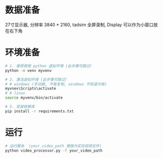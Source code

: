 # 数据准备
27寸显示器, 分辨率 3840 * 2160, tadsim 全屏录制, Display 可以作为小窗口放在右下角

# 环境准备
```bash
# 1. 推荐使用 python 虚拟环境 (此步骤可跳过)
python -m venv myvenv

# 2. 激活虚拟环境 (此步骤可跳过)
# # windows (手动敲, 不能复制, windows 不知道为啥)
myvnev\Scripts\activate
# # linux
source myvenv/bin/activate

# 3. 安装依赖库
pip install -r requirements.txt
```

# 运行
```bash
# 运行脚本  (your_video_path 替换为实际视频文件)
python video_processor.py -f your_video_path

```
